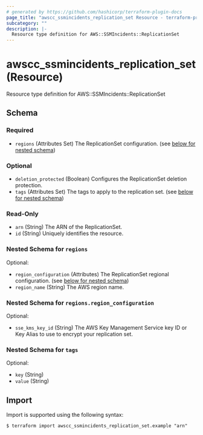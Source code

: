 ```yaml
---
# generated by https://github.com/hashicorp/terraform-plugin-docs
page_title: "awscc_ssmincidents_replication_set Resource - terraform-provider-awscc"
subcategory: ""
description: |-
  Resource type definition for AWS::SSMIncidents::ReplicationSet
---
```


# awscc_ssmincidents_replication_set (Resource)

Resource type definition for AWS::SSMIncidents::ReplicationSet



<!-- schema generated by tfplugindocs -->
## Schema

### Required

- `regions` (Attributes Set) The ReplicationSet configuration. (see [below for nested schema](#nestedatt--regions))

### Optional

- `deletion_protected` (Boolean) Configures the ReplicationSet deletion protection.
- `tags` (Attributes Set) The tags to apply to the replication set. (see [below for nested schema](#nestedatt--tags))

### Read-Only

- `arn` (String) The ARN of the ReplicationSet.
- `id` (String) Uniquely identifies the resource.

<a id="nestedatt--regions"></a>
### Nested Schema for `regions`

Optional:

- `region_configuration` (Attributes) The ReplicationSet regional configuration. (see [below for nested schema](#nestedatt--regions--region_configuration))
- `region_name` (String) The AWS region name.

<a id="nestedatt--regions--region_configuration"></a>
### Nested Schema for `regions.region_configuration`

Optional:

- `sse_kms_key_id` (String) The AWS Key Management Service key ID or Key Alias to use to encrypt your replication set.



<a id="nestedatt--tags"></a>
### Nested Schema for `tags`

Optional:

- `key` (String)
- `value` (String)

## Import

Import is supported using the following syntax:

```shell
$ terraform import awscc_ssmincidents_replication_set.example "arn"
```
